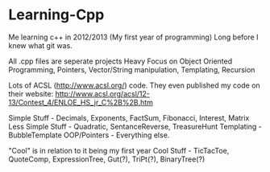 # Learning-Cpp
Me learning c++ in 2012/2013 (My first year of programming)
Long before I knew what git was. 


All .cpp files are seperate projects
Heavy Focus on Object Oriented Programming, Pointers, Vector/String manipulation, Templating, Recursion


Lots of ACSL (http://www.acsl.org/) code. 
They even published my code on their website: http://www.acsl.org/acsl/12-13/Contest_4/ENLOE_HS_jr_C%2B%2B.htm


Simple Stuff - Decimals, Exponents, FactSum, Fibonacci, Interest, Matrix
Less Simple Stuff - Quadratic, SentanceReverse, TreasureHunt
Templating - BubbleTemplate
OOP/Pointers - Everything else.


"Cool" is in relation to it being my first year
Cool Stuff - TicTacToe, QuoteComp, ExpressionTree, Gut(?), TriPt(?), BinaryTree(?)
